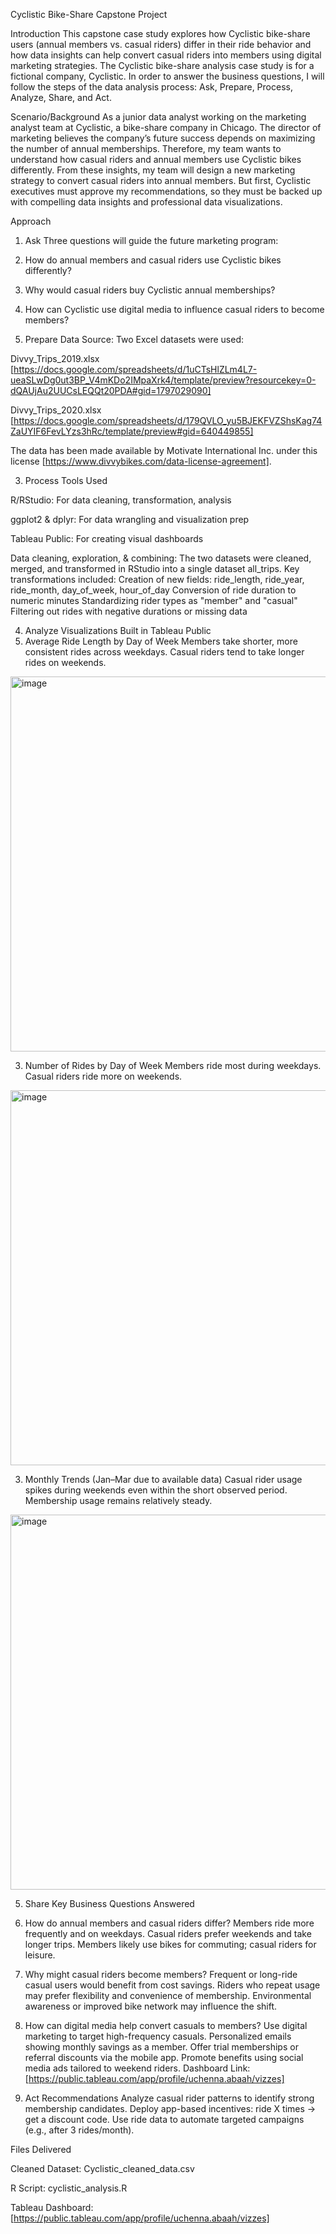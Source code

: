 Cyclistic Bike-Share Capstone Project

Introduction
This capstone case study explores how Cyclistic bike-share users (annual members vs. casual riders) differ in their ride behavior and how data insights can help convert casual riders into members using digital marketing strategies.
The Cyclistic bike-share analysis case study is for a
fictional company, Cyclistic. In order to answer the
business questions, I will follow the steps of the data analysis process: Ask, Prepare, Process,
Analyze, Share, and Act. 

Scenario/Background
As a junior data analyst working on the marketing analyst team at Cyclistic, a bike-share
company in Chicago. The director of marketing believes the company’s future success
depends on maximizing the number of annual memberships. Therefore, my team wants to
understand how casual riders and annual members use Cyclistic bikes differently. From these
insights, my team will design a new marketing strategy to convert casual riders into annual
members. But first, Cyclistic executives must approve my recommendations, so they must be
backed up with compelling data insights and professional data visualizations.

Approach

1. Ask
Three questions will guide the future marketing program:
1. How do annual members and casual riders use Cyclistic bikes differently?
2. Why would casual riders buy Cyclistic annual memberships?
3. How can Cyclistic use digital media to influence casual riders to become members?

2. Prepare
Data Source:
Two Excel datasets were used:

Divvy_Trips_2019.xlsx [https://docs.google.com/spreadsheets/d/1uCTsHlZLm4L7-ueaSLwDg0ut3BP_V4mKDo2IMpaXrk4/template/preview?resourcekey=0-dQAUjAu2UUCsLEQQt20PDA#gid=1797029090]

Divvy_Trips_2020.xlsx [https://docs.google.com/spreadsheets/d/179QVLO_yu5BJEKFVZShsKag74ZaUYIF6FevLYzs3hRc/template/preview#gid=640449855]

The data has been made available by Motivate International Inc. under this license [https://www.divvybikes.com/data-license-agreement].

3. Process
Tools Used

R/RStudio: For data cleaning, transformation, analysis

ggplot2 & dplyr: For data wrangling and visualization prep

Tableau Public: For creating visual dashboards

Data cleaning, exploration, & combining:
The two datasets were cleaned, merged, and transformed in RStudio into a single dataset all_trips. Key transformations included:
Creation of new fields: ride_length, ride_year, ride_month, day_of_week, hour_of_day
Conversion of ride duration to numeric minutes
Standardizing rider types as "member" and "casual"
Filtering out rides with negative durations or missing data

4. Analyze
Visualizations Built in Tableau Public
1.	Average Ride Length by Day of Week
Members take shorter, more consistent rides across weekdays.
Casual riders tend to take longer rides on weekends.
<img width="1024" height="600" alt="image" src="https://github.com/user-attachments/assets/650de02b-cc64-48e4-927b-38d45b878f05" />

3.	Number of Rides by Day of Week
Members ride most during weekdays.
Casual riders ride more on weekends.
<img width="1024" height="600" alt="image" src="https://github.com/user-attachments/assets/ec1e7208-ca68-4678-b92b-c32a16bd1ffe" />

3. Monthly Trends (Jan–Mar due to available data)
Casual rider usage spikes during weekends even within the short observed period.
Membership usage remains relatively steady.
<img width="1024" height="600" alt="image" src="https://github.com/user-attachments/assets/2ae45595-79a3-4e93-afb4-8023422807ea" />

5. Share
Key Business Questions Answered
1. How do annual members and casual riders differ?
Members ride more frequently and on weekdays.
Casual riders prefer weekends and take longer trips.
Members likely use bikes for commuting; casual riders for leisure.

3. Why might casual riders become members?
Frequent or long-ride casual users would benefit from cost savings.
Riders who repeat usage may prefer flexibility and convenience of membership.
Environmental awareness or improved bike network may influence the shift.

5. How can digital media help convert casuals to members?
Use digital marketing to target high-frequency casuals.
Personalized emails showing monthly savings as a member.
Offer trial memberships or referral discounts via the mobile app.
Promote benefits using social media ads tailored to weekend riders.
Dashboard Link: [https://public.tableau.com/app/profile/uchenna.abaah/vizzes]

7. Act
Recommendations
Analyze casual rider patterns to identify strong membership candidates.
Deploy app-based incentives: ride X times → get a discount code.
Use ride data to automate targeted campaigns (e.g., after 3 rides/month).

Files Delivered

Cleaned Dataset: Cyclistic_cleaned_data.csv

R Script: cyclistic_analysis.R

Tableau Dashboard: [https://public.tableau.com/app/profile/uchenna.abaah/vizzes]

   
